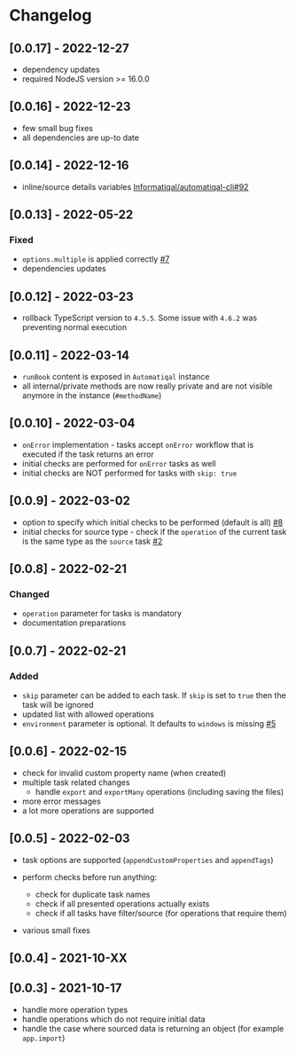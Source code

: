 # Changelog

## [0.0.17] - 2022-12-27

- dependency updates
- required NodeJS version >= 16.0.0

## [0.0.16] - 2022-12-23

- few small bug fixes
- all dependencies are up-to date

## [0.0.14] - 2022-12-16

- inline/source details variables [Informatiqal/automatiqal-cli#92](https://github.com/Informatiqal/automatiqal-cli/issues/92)

## [0.0.13] - 2022-05-22

### Fixed

- `options.multiple` is applied correctly [#7](https://github.com/Informatiqal/automatiqal/issues/7)
- dependencies updates

## [0.0.12] - 2022-03-23

- rollback TypeScript version to `4.5.5`. Some issue with `4.6.2` was preventing normal execution

## [0.0.11] - 2022-03-14

- `runBook` content is exposed in `Automatiqal` instance
- all internal/private methods are now really private and are not visible anymore in the instance (`#methodName`)

## [0.0.10] - 2022-03-04

- `onError` implementation - tasks accept `onError` workflow that is executed if the task returns an error
- initial checks are performed for `onError` tasks as well
- initial checks are NOT performed for tasks with `skip: true`

## [0.0.9] - 2022-03-02

- option to specify which initial checks to be performed (default is all) [#8](https://github.com/Informatiqal/automatiqal/issues/8)
- initial checks for source type - check if the `operation` of the current task is the same type as the `source` task [#2](https://github.com/Informatiqal/automatiqal/issues/2)

## [0.0.8] - 2022-02-21

### Changed

- `operation` parameter for tasks is mandatory
- documentation preparations

## [0.0.7] - 2022-02-21

### Added

- `skip` parameter can be added to each task. If `skip` is set to `true` then the task will be ignored
- updated list with allowed operations
- `environment` parameter is optional. It defaults to `windows` is missing [#5](https://github.com/Informatiqal/automatiqal/issues/5)

## [0.0.6] - 2022-02-15

- check for invalid custom property name (when created)
- multiple task related changes
  - handle `export` and `exportMany` operations (including saving the files)
- more error messages
- a lot more operations are supported

## [0.0.5] - 2022-02-03

- task options are supported (`appendCustomProperties` and `appendTags`)
- perform checks before run anything:

  - check for duplicate task names
  - check if all presented operations actually exists
  - check if all tasks have filter/source (for operations that require them)

- various small fixes

## [0.0.4] - 2021-10-XX

## [0.0.3] - 2021-10-17

- handle more operation types
- handle operations which do not require initial data
- handle the case where sourced data is returning an object (for example `app.import`)
